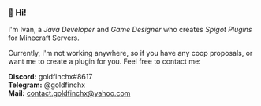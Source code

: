 ### 👋 Hi! 

I'm Ivan, a *Java Developer* and *Game Designer* who creates *Spigot Plugins* for Minecraft Servers.

Currently, I'm not working anywhere, so if you have any coop proposals, or want me to create a plugin for you. Feel free to contact me:

**Discord:** goldfinchx#8617  
**Telegram:** @goldfinchx  
**Mail:** contact.goldfinchx@yahoo.com 
